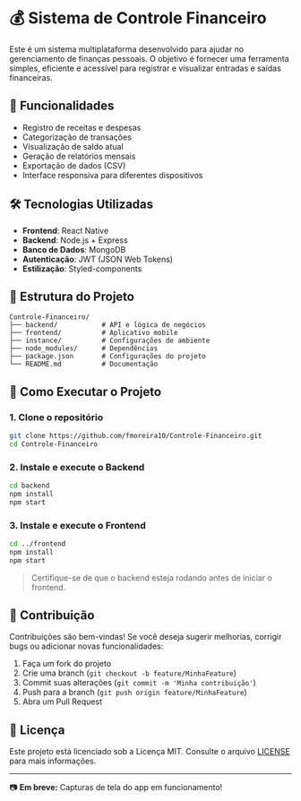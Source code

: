 # 💰 Sistema de Controle Financeiro

Este é um sistema multiplataforma desenvolvido para ajudar no gerenciamento de finanças pessoais. O objetivo é fornecer uma ferramenta simples, eficiente e acessível para registrar e visualizar entradas e saídas financeiras.

## 📌 Funcionalidades

- Registro de receitas e despesas
- Categorização de transações
- Visualização de saldo atual
- Geração de relatórios mensais
- Exportação de dados (CSV)
- Interface responsiva para diferentes dispositivos

## 🛠 Tecnologias Utilizadas

- **Frontend**: React Native
- **Backend**: Node.js + Express
- **Banco de Dados**: MongoDB
- **Autenticação**: JWT (JSON Web Tokens)
- **Estilização**: Styled-components

## 📁 Estrutura do Projeto

```
Controle-Financeiro/
├── backend/           # API e lógica de negócios
├── frontend/          # Aplicativo mobile
├── instance/          # Configurações de ambiente
├── node_modules/      # Dependências
├── package.json       # Configurações do projeto
└── README.md          # Documentação
```

## 🚀 Como Executar o Projeto

### 1. Clone o repositório

```bash
git clone https://github.com/fmoreira10/Controle-Financeiro.git
cd Controle-Financeiro
```

### 2. Instale e execute o **Backend**

```bash
cd backend
npm install
npm start
```

### 3. Instale e execute o **Frontend**

```bash
cd ../frontend
npm install
npm start
```

> Certifique-se de que o backend esteja rodando antes de iniciar o frontend.

## 🤝 Contribuição

Contribuições são bem-vindas! Se você deseja sugerir melhorias, corrigir bugs ou adicionar novas funcionalidades:

1. Faça um fork do projeto
2. Crie uma branch (`git checkout -b feature/MinhaFeature`)
3. Commit suas alterações (`git commit -m 'Minha contribuição'`)
4. Push para a branch (`git push origin feature/MinhaFeature`)
5. Abra um Pull Request

## 🧾 Licença

Este projeto está licenciado sob a Licença MIT. Consulte o arquivo [LICENSE](LICENSE) para mais informações.

---

📷 **Em breve:** Capturas de tela do app em funcionamento!
